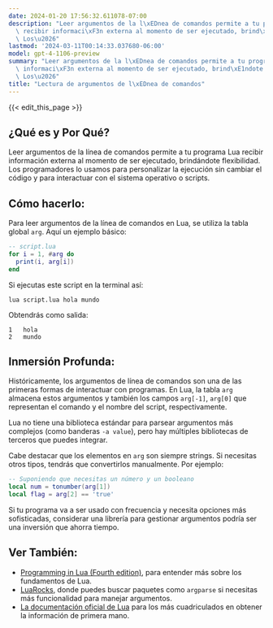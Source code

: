 ```yaml
---
date: 2024-01-20 17:56:32.611078-07:00
description: "Leer argumentos de la l\xEDnea de comandos permite a tu programa Lua\
  \ recibir informaci\xF3n externa al momento de ser ejecutado, brind\xE1ndote flexibilidad.\
  \ Los\u2026"
lastmod: '2024-03-11T00:14:33.037680-06:00'
model: gpt-4-1106-preview
summary: "Leer argumentos de la l\xEDnea de comandos permite a tu programa Lua recibir\
  \ informaci\xF3n externa al momento de ser ejecutado, brind\xE1ndote flexibilidad.\
  \ Los\u2026"
title: "Lectura de argumentos de l\xEDnea de comandos"
---
```


{{< edit_this_page >}}

## ¿Qué es y Por Qué?
Leer argumentos de la línea de comandos permite a tu programa Lua recibir información externa al momento de ser ejecutado, brindándote flexibilidad. Los programadores lo usamos para personalizar la ejecución sin cambiar el código y para interactuar con el sistema operativo o scripts.

## Cómo hacerlo:
Para leer argumentos de la línea de comandos en Lua, se utiliza la tabla global `arg`. Aquí un ejemplo básico:

```Lua
-- script.lua
for i = 1, #arg do
  print(i, arg[i])
end
```

Si ejecutas este script en la terminal así:

```
lua script.lua hola mundo
```

Obtendrás como salida:

```
1   hola
2   mundo
```

## Inmersión Profunda:
Históricamente, los argumentos de línea de comandos son una de las primeras formas de interactuar con programas. En Lua, la tabla `arg` almacena estos argumentos y también los campos `arg[-1]`, `arg[0]` que representan el comando y el nombre del script, respectivamente.

Lua no tiene una biblioteca estándar para parsear argumentos más complejos (como banderas `-a value`), pero hay múltiples bibliotecas de terceros que puedes integrar.

Cabe destacar que los elementos en `arg` son siempre strings. Si necesitas otros tipos, tendrás que convertirlos manualmente. Por ejemplo:

```Lua
-- Suponiendo que necesitas un número y un booleano
local num = tonumber(arg[1])
local flag = arg[2] == 'true'
```

Si tu programa va a ser usado con frecuencia y necesita opciones más sofisticadas, considerar una librería para gestionar argumentos podría ser una inversión que ahorra tiempo.

## Ver También:
- [Programming in Lua (Fourth edition)](https://www.lua.org/pil/contents.html), para entender más sobre los fundamentos de Lua.
- [LuaRocks](https://luarocks.org/), donde puedes buscar paquetes como `argparse` si necesitas más funcionalidad para manejar argumentos.
- [La documentación oficial de Lua](https://www.lua.org/manual/5.4/) para los más cuadriculados en obtener la información de primera mano.
